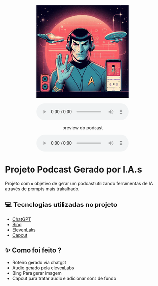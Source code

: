 <p align="center">
<img 
    src="./assets/spock.jpg"
    width="300"
/>
</p>

<p align="center">

<audio autoplay="autoplay" controls="controls">
<source src="https://github.com/pizza2u/AI-Fundamentals-for-Devs/blob/podcast/output/202404251750.mp4" type="audio/mp4" />
seu navegador não suporta HTML5
</audio>
</p>

<p align="center">
    preview do podcast
</p>

<div align="center">
    <audio src="output/podcast_editado.MP3" controls title="Podcast editado"></audio>
</div>

# Projeto Podcast Gerado por I.A.s



Projeto com o objetivo de gerar um podcast utilizando ferramentas de IA através de prompts mais trabalhado.

## 💻 Tecnologias utilizadas no projeto

- [ChatGPT](https://chat.openai.com/) 
- [Bing](https://www.bing.com/images/create)
- [ElevenLabs](https://beta.elevenlabs.io/)
- [Capcut](https://www.capcut.com/pt-br/)

## ✨ Como foi feito ?

- Roteiro gerado via chatgpt
- Audio gerado pela elevenLabs
- Bing Para gerar imagem
- Capcut para tratar aúdio e adicionar sons de fundo

